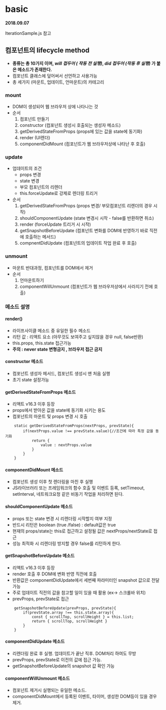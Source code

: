 # basic 

**2018.09.07**

IterationSample.js 참고

## 컴포넌트의 lifecycle method
- **종류는 총 10가지 이며, _will 접두어 ( 작동 전 실행)_, _did 접두어 (작동 후 실행)_ 가 붙은 메소드가 존재한다.**
- 컴포넌트 클래스에 덮어써서 선언하고 사용가능 
- 총 세가지 (마운트, 업데이트, 언마운트)의 카테고리

### mount
- DOM이 생성되어 웹 브라우저 상에 나타나는 것 
- 순서
    1. 컴포넌트 만들기
    2. constructor (컴포넌트 생성시 호출되는 생성자 메소드)
    3. getDerivedStateFromProps (props에 있는 값을 state에 동기화)
    4. render (UI렌더)
    5. componentDidMount (컴포넌트가 웹 브라우저상에 나타난 후 호출)

### update
- 업데이트의 조건
    - props 변경
    - state 변경
    - 부모 컴포넌트의 리렌더
    - this.forceUpdate로 강제로 렌더링 트리거
- 순서
    1. getDerivedStateFromProps (props 변경/ 부모컴포넌트 리렌더의 경우 시작)
    2. shouldComponentUpdate (state 변경시 시작 - false를 반환하면 취소)
    3. render (forceUpdate 트리거 시 시작)
    4. getSnapshotBeforeUpdate (컴포넌트 변화를 DOM에 반영하기 바로 직전에 호출하는 메서드)
    5. compnentDidUpdate (컴포넌트의 업데이트 작업 완료 후 호출)

### unmount
- 마운트 반대과정, 컴포넌트를 DOM에서 제거
- 순서
    1. 언마운트하기
    2. componentWillUnmount (컴포넌트가 웹 브라우저상에서 사라지기 전에 호출)

### 메소드 설명

#### render()
- 라이프사이클 메소드 중 유일한 필수 메소드
- 리턴 값 : 리액트 요소 (아무것도 보여주고 싶지않을 경우 null, false반환)
- this.props, this.state 접근가능
- **주의 : never state 변형금지 , 브라우저 접근 금지**

#### constructor 메소드
- 컴포넌트 생성자 메서드, 컴포넌트 생성시 맨 처음 실행 
- 초기 state 설정가능

#### getDerivedStateFromProps 메소드
- 리액트 v16.3 이후 등장 
- props에서 받아온 값을 state에 동기화 시키는 용도
- 컴포넌트의 마운트 및 props 변경 시 호출
~~~
    static getDerivedStateFromProps(nextProps, prevState){
        if(nextProps.value !== prevState.value){//조건에 따라 특정 값을 동기화
            return {
                value : nextProps.value
            }
        }
    }
~~~

#### componentDidMount 메소드
- 컴포넌트 생성 이후 첫 렌더링을 마친 후 실행
- JS라이브러리 또는 프레임워크의 함수 호출 및 이벤트 등록, setTimeout, setInterval, 네트워크요청 같은 비동기 작업을 처리하면 된다.

#### shouldComponentUpdate 메소드
- props 또는 state 변경 시 리렌더링 시작할지 여부 지정
- 반드시 리턴은 boolean (true /false) : default값은 true
- 현재의 props/state는 this로 접근하고 설정될 값은 nextProps/nextState로 접근
- 성능 최적화 시 리렌더링 방지할 경우 false를 리턴하게 한다. 

#### getSnapshotBeforeUpdate 메소드
- 리액트 v16.3 이후 등장
- render 호출 후 DOM에 변화 반영 직전에 호출 
- 반환값은 componentDidUpdate에서 세번째 파라미터인 snapshot 값으로 전달 가능
- 주로 업데이트 직전의 값을 참고할 일이 있을 때 활용 (ex-> 스크롤바 위치)
- prevProps, prevState로 접근
~~~
    getSnapshotBeforeUpdate(prevProps, prevState){
        if(prevState.array !== this.state.array){
            const { scrollTop, scrollHeight } = this.list;
            return { scrollTop, scrollHeight }
        }
    }
~~~

#### componentDidUpdate 메소드
- 리렌더링 완료 후 실행. 업데이트가 끝난 직후. DOM처리 하여도 무방
- prevProps, prevState로 이전의 값에 접근 가능.
- getSnapshotBeforeUpdate의 snapshot 값 확인 가능

#### componentWillUnmount 메소드
- 컴포넌트 제거시 실행되는 유일한 메소드.
- componentDidMount에서 등록된 이벤트, 타이머, 생성한 DOM등이 있을 경우 제거.

